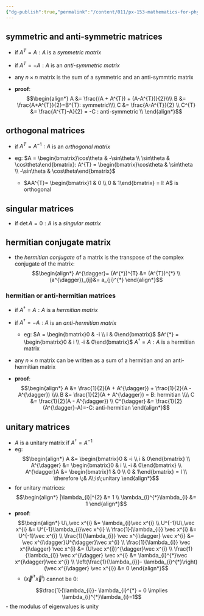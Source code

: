 ```yaml
---
{"dg-publish":true,"permalink":"/content/011/px-153-mathematics-for-physicists/term-2/px-153-k-linear-algebra/px-153-k10-special-matrices/","noteIcon":"1","created":"2024-10-01T18:27:09.383+01:00","updated":"2024-11-26T19:40:20.490+00:00"}
---
```


## symmetric and anti-symmetric matrices
- if $A^{T}=A: A$ is a *symmetric matrix*
- if $A^{T}=-A:A$ is an *anti-symmetric matrix*

- any $n\times n$ matrix is the sum of a symmetric and an anti-symmtric matrix
- **proof**: 
$$\begin{align*}
	A &= \frac{(A + A^{T}) + (A-A^{T})}{2}\\\\
	B &= \frac{A+A^{T}}{2}=B^{T}: symmetric\\\\
	C &= \frac{A-A^{T}}{2} \\
	C^{T} &= \frac{A^{T}-A}{2} = -C : anti-symmetric \\
\end{align*}$$
## orthogonal matrices
- if $A^{T}=A^{-1}: A$ is an *orthogonal matrix*

- eg: $A = \begin{bmatrix}\cos\theta & -\sin\theta \\ \sin\theta & \cos\theta\end{bmatrix}: A^{T} = \begin{bmatrix}\cos\theta & \sin\theta \\ -\sin\theta & \cos\theta\end{bmatrix}$
	- $AA^{T}= \begin{bmatrix}1 & 0 \\ 0 & 1\end{bmatrix} = I: A$ is orthogonal
## singular matrices
- if $\det A =0: A$ is a *singular matrix*
## hermitian conjugate matrix
- the *hermitian conjugate* of a matrix is the transpose of the complex conjugate of the matrix: 
$$\begin{align*}
	A^{\dagger}= (A^{*})^{T} &= (A^{T})^{*} \\
	(a^{\dagger})_{ij}&= a_{ji}^{*}
\end{align*}$$
### hermitian or anti-hermitian matrices
- if $A^{\dagger}=A : A$ is a *hermitian matrix*
- if $A^{\dagger}=-A : A$ is an *anti-hermitian matrix*
	- eg: $A = \begin{bmatrix}0 & -i \\ i & 0\end{bmatrix}$
		$A^{*} = \begin{bmatrix}0 & i \\ -i & 0\end{bmatrix}$
		$A^{\dagger}= A: A$ is a hermitian matrix

- any $n\times n$ matrix can be written as a sum of a hermitian and an anti-hermitian matrix
- **proof**: 
$$\begin{align*}
	A &= \frac{1}{2}(A + A^{\dagger}) + \frac{1}{2}(A - A^{\dagger}) \\\\
	B &= \frac{1}{2}(A + A^{\dagger}) = B: hermitian \\\\
	C &= \frac{1}{2}(A - A^{\dagger}) \\
	C^{\dagger} &= \frac{1}{2}(A^{\dagger}-A)=-C: anti-hermitian
\end{align*}$$
## unitary matrices
- $A$ is a unitary matrix if $A^{\dagger}=A^{-1}$
- eg: 
$$\begin{align*}
	A &= \begin{bmatrix}0 & -i \\ i & 0\end{bmatrix} \\
	A^{\dagger} &= \begin{bmatrix}0 & i \\ -i & 0\end{bmatrix} \\
	A^{\dagger}A &= \begin{bmatrix}1 & 0 \\ 0 & 1\end{bmatrix} = I \\
	\therefore \;& A\;is\;unitary
\end{align*}$$
- for unitary matrices: 
$$\begin{align*}
	|\lambda_{i}|^{2} &= 1 \\
	\lambda_{i}^{*}\lambda_{i} &= 1
\end{align*}$$
- **proof**: 
$$\begin{align*}
	U\,\vec x^{i} &= \lambda_{i}\vec x^{i} \\
	U^{-1}U\,\vec x^{i} &= U^{-1}\lambda_{i}\vec x^{i}  \\
	\frac{1}{\lambda_{i}} \vec x^{i} &= U^{-1}\vec x^{i} \\
	\frac{1}{\lambda_{i}} \vec x^{i\dagger} \vec x^{i} &= \vec x^{i\dagger}U^{\dagger}\vec x^{i} \\
	\frac{1}{\lambda_{i}} \vec x^{i\dagger} \vec x^{i} &=  (U\vec x^{i})^{\dagger}\vec x^{i} \\
	\frac{1}{\lambda_{i}} \vec x^{i\dagger} \vec x^{i} &=  \lambda_{i}^{*}\vec x^{i\dagger}\vec x^{i} \\
	\left(\frac{1}{\lambda_{i}}- \lambda_{i}^{*}\right)(\vec x^{i\dagger} \vec x^{i}) &= 0 
\end{align*}$$
	- $(\vec x^{i\dagger} \vec x^{i})$ cannot be $0:$ 
	
$$\frac{1}{\lambda_{i}}- \lambda_{i}^{*} = 0 \implies \lambda_{i}^{*}\lambda_{i}=1$$
	- the modulus of eigenvalues is unity

	